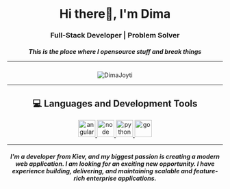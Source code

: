<h1 align="center">Hi there👋, I'm Dima</h1>
<h3 align="center">Full-Stack Developer  | Problem Solver</h3>
<h5 align="center"> This is the place where I opensource stuff and break things

<hr>

<!-- [![Dimas Linkedin](https://img.shields.io/badge/LinkedIn-0077B5?style=for-the-badge&logo=linkedin&logoColor=white)](https://www.linkedin.com/)
[![Dimas Twitter](https://img.shields.io/badge/Twitter-1DA1F2?style=for-the-badge&logo=twitter&logoColor=white)](https://twitter.com/) -->

</h5>

<p align="center">
    <img src="https://github-readme-stats.vercel.app/api/top-langs/?username=DimaJoyti&layout=compact&hide=html,css,javascript&theme=tokyonight" alt="DimaJoyti" />
</p>

<hr>

<h2 align="center">💻 Languages and Development Tools</h2>

<p align="center">
 </a>
    <a href="https://angular.io/" target="_blank"> <img src="https://www.vectorlogo.zone/logos/angular/angular-icon.svg" alt="angular" width="40" height="40"/> </a>
  </a>
 </a>
    <a href="https://nodejs.org/" target="_blank"> <img src="https://www.vectorlogo.zone/logos/nodejs/nodejs-icon.svg" alt="node" width="40" height="40"/> </a>
  </a>
   </a>
    <a href="https://www.python.org/" target="_blank"> <img src="https://www.vectorlogo.zone/logos/python/python-icon.svg" alt="python" width="40" height="40"/> </a>
  </a>
    </a>
    <a href="https://www.go.org/" target="_blank"> <img src="https://www.vectorlogo.zone/logos/python/python-icon.svg" alt="go" width="40" height="40"/> </a>
  </a>
</p>

<hr>

<h5 align="center">
I'm a developer from Kiev, and my biggest passion is creating a modern web application. I am looking for an exciting new opportunity. I have experience building, delivering, and maintaining scalable and feature-rich enterprise applications.
</h5>

